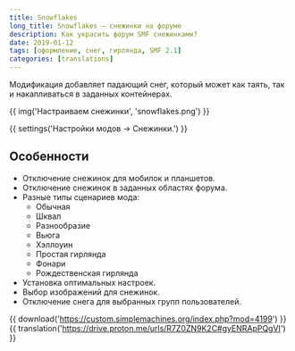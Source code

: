 ```yaml
---
title: Snowflakes
long_title: Snowflakes — снежинки на форуме
description: Как украсить форум SMF снежинками?
date: 2019-01-12
tags: [оформление, снег, гирлянда, SMF 2.1]
categories: [translations]
---
```


Модификация добавляет падающий снег, который может как таять, так и накапливаться в заданных контейнерах.

<!-- more -->

{{ img('Настраиваем снежинки', 'snowflakes.png') }}

{{ settings('Настройки модов → Снежинки.') }}

## Особенности

* Отключение снежинок для мобилок и планшетов.
* Отключение снежинок в заданных областях форума.
* Разные типы сценариев мода:
    * Обычная
    * Шквал
    * Разнообразие
    * Вьюга
    * Хэллоуин
    * Простая гирлянда
    * Фонари
    * Рождественская гирлянда
* Установка оптимальных настроек.
* Выбор изображений для снежинок.
* Отключение снега для выбранных групп пользователей.

{{ download('https://custom.simplemachines.org/index.php?mod=4199') }}
{{ translation('https://drive.proton.me/urls/R7Z0ZN9K2C#gyENRApPQgVI') }}
